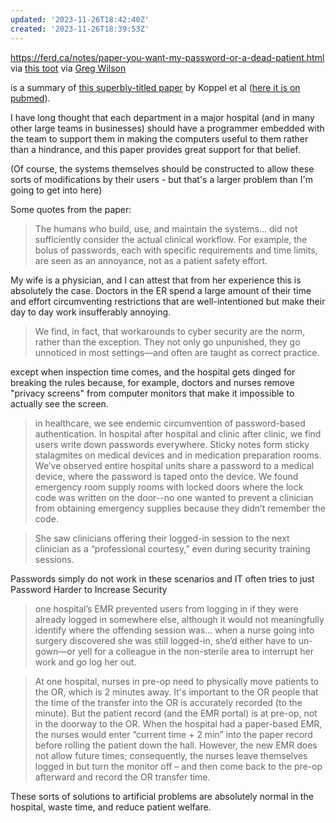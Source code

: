 ```yaml
---
updated: '2023-11-26T18:42:40Z'
created: '2023-11-26T18:39:53Z'
---
```

https://ferd.ca/notes/paper-you-want-my-password-or-a-dead-patient.html via [this toot](https://elk.pwm.social/hachyderm.io/@neilmadden@infosec.exchange/111475577364772328) via [Greg Wilson](https://mastodon.social/@gvwilson)

is a summary of [this superbly-titled paper](https://www.cs.dartmouth.edu/~sws/pubs/ksbk15-draft.pdf) by Koppel et al ([here it is on pubmed](https://pubmed.ncbi.nlm.nih.gov/25676976/)).

I have long thought that each department in a major hospital (and in many other large teams in businesses) should have a programmer embedded with the team to support them in making the computers useful to them rather than a hindrance, and this paper provides great support for that belief.

(Of course, the systems themselves should be constructed to allow these sorts of modifications by their users - but that's a larger problem than I'm going to get into here)

Some quotes from the paper:

> The humans who build, use, and maintain the systems... did not sufficiently consider the actual clinical workflow. For example, the bolus of passwords, each with specific requirements and time limits, are seen as an annoyance, not as a patient safety effort.

My wife is a physician, and I can attest that from her experience this is absolutely the case. Doctors in the ER spend a large amount of their time and effort circumventing restrictions that are well-intentioned but make their day to day work insufferably annoying.

> We find, in fact, that workarounds to cyber security are the norm, rather than the exception. They not only go unpunished, they go unnoticed in most settings—and often are taught as correct practice.

except when inspection time comes, and the hospital gets dinged for breaking the rules because, for example, doctors and nurses remove "privacy screens" from computer monitors that make it impossible to actually see the screen.

> in healthcare, we see endemic circumvention of password-based authentication. In hospital after hospital and clinic after clinic, we find users write down passwords everywhere. Sticky notes form sticky stalagmites on medical devices and in medication preparation rooms. We’ve observed entire hospital units share a password to a medical device, where the password is taped onto the device. We found emergency room supply rooms with locked doors where the lock code was written on the door--no one wanted to prevent a clinician from obtaining emergency supplies because they didn’t remember the code.

> She saw clinicians offering their logged-in session to the next clinician as a “professional courtesy,” even during security training sessions.

Passwords simply do not work in these scenarios and IT often tries to just Password Harder to Increase Security

> one hospital’s EMR prevented users from logging in if they were already logged in somewhere else, although it would not meaningfully identify where the offending session was... when a nurse going into surgery discovered she was still logged-in, she’d either have to un-gown—or yell for a colleague in the non-sterile area to interrupt her work and go log her out.

> At one hospital, nurses in pre-op need to physically move patients to the OR, which is 2 minutes away. It's important to the OR people that the time of the transfer into the OR is accurately recorded (to the minute). But the patient record (and the EMR portal) is at pre-op, not in the doorway to the OR. When the hospital had a paper-based EMR, the nurses would enter “current time + 2 min” into the paper record before rolling the patient down the hall. However, the new EMR does not allow future times; consequently, the nurses leave themselves logged in but turn the monitor off – and then come back to the pre-op afterward and record the OR transfer time.

These sorts of solutions to artificial problems are absolutely normal in the hospital, waste time, and reduce patient welfare.

